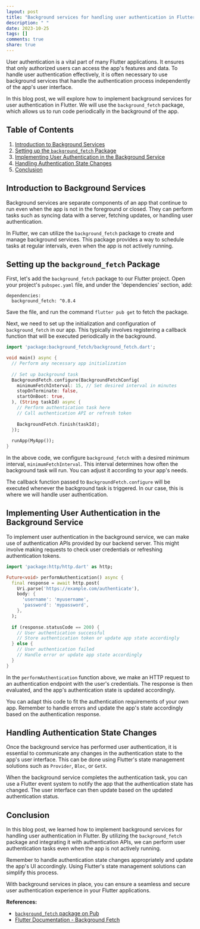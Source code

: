 ```yaml
---
layout: post
title: "Background services for handling user authentication in Flutter"
description: " "
date: 2023-10-25
tags: []
comments: true
share: true
---
```


User authentication is a vital part of many Flutter applications. It ensures that only authorized users can access the app's features and data. To handle user authentication effectively, it is often necessary to use background services that handle the authentication process independently of the app's user interface.

In this blog post, we will explore how to implement background services for user authentication in Flutter. We will use the `background_fetch` package, which allows us to run code periodically in the background of the app.

## Table of Contents
1. [Introduction to Background Services](#introduction-to-background-services)
2. [Setting up the `background_fetch` Package](#setting-up-the-background_fetch-package)
3. [Implementing User Authentication in the Background Service](#implementing-user-authentication-in-the-background-service)
4. [Handling Authentication State Changes](#handling-authentication-state-changes)
5. [Conclusion](#conclusion)

## Introduction to Background Services

Background services are separate components of an app that continue to run even when the app is not in the foreground or closed. They can perform tasks such as syncing data with a server, fetching updates, or handling user authentication.

In Flutter, we can utilize the `background_fetch` package to create and manage background services. This package provides a way to schedule tasks at regular intervals, even when the app is not actively running.

## Setting up the `background_fetch` Package

First, let's add the `background_fetch` package to our Flutter project. Open your project's `pubspec.yaml` file, and under the 'dependencies' section, add:

```
dependencies:
  background_fetch: ^0.8.4
```

Save the file, and run the command `flutter pub get` to fetch the package.

Next, we need to set up the initialization and configuration of `background_fetch` in our app. This typically involves registering a callback function that will be executed periodically in the background.

```dart
import 'package:background_fetch/background_fetch.dart';

void main() async {
  // Perform any necessary app initialization
  
  // Set up background task
  BackgroundFetch.configure(BackgroundFetchConfig(
    minimumFetchInterval: 15, // Set desired interval in minutes
    stopOnTerminate: false,
    startOnBoot: true,
  ), (String taskId) async {
    // Perform authentication task here
    // Call authentication API or refresh token
    
    BackgroundFetch.finish(taskId);
  });
  
  runApp(MyApp());
}
```

In the above code, we configure `background_fetch` with a desired minimum interval, `minimumFetchInterval`. This interval determines how often the background task will run. You can adjust it according to your app's needs.

The callback function passed to `BackgroundFetch.configure` will be executed whenever the background task is triggered. In our case, this is where we will handle user authentication.

## Implementing User Authentication in the Background Service

To implement user authentication in the background service, we can make use of authentication APIs provided by our backend server. This might involve making requests to check user credentials or refreshing authentication tokens.

```dart
import 'package:http/http.dart' as http;

Future<void> performAuthentication() async {
  final response = await http.post(
    Uri.parse('https://example.com/authenticate'),
    body: {
      'username': 'myusername',
      'password': 'mypassword',
    },
  );
  
  if (response.statusCode == 200) {
    // User authentication successful
    // Store authentication token or update app state accordingly
  } else {
    // User authentication failed
    // Handle error or update app state accordingly
  }
}
```

In the `performAuthentication` function above, we make an HTTP request to an authentication endpoint with the user's credentials. The response is then evaluated, and the app's authentication state is updated accordingly.

You can adapt this code to fit the authentication requirements of your own app. Remember to handle errors and update the app's state accordingly based on the authentication response.

## Handling Authentication State Changes

Once the background service has performed user authentication, it is essential to communicate any changes in the authentication state to the app's user interface. This can be done using Flutter's state management solutions such as `Provider`, `Bloc`, or `GetX`.

When the background service completes the authentication task, you can use a Flutter event system to notify the app that the authentication state has changed. The user interface can then update based on the updated authentication status.

## Conclusion

In this blog post, we learned how to implement background services for handling user authentication in Flutter. By utilizing the `background_fetch` package and integrating it with authentication APIs, we can perform user authentication tasks even when the app is not actively running.

Remember to handle authentication state changes appropriately and update the app's UI accordingly. Using Flutter's state management solutions can simplify this process.

With background services in place, you can ensure a seamless and secure user authentication experience in your Flutter applications.

**References:**

- [`background_fetch` package on Pub](https://pub.dev/packages/background_fetch)
- [Flutter Documentation - Background Fetch](https://flutter.dev/docs/development/packages-and-plugins/background-fetch)